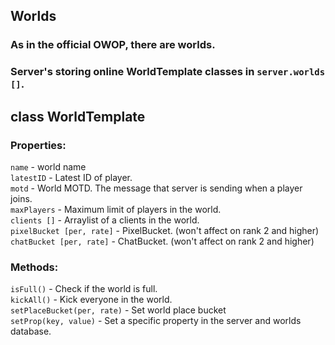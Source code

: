 ## Worlds
### As in the official OWOP, there are worlds.
### Server's storing online WorldTemplate classes in  `server.worlds []`.
## class WorldTemplate
### Properties:
`name` - world name
<br>
`latestID` - Latest ID of player.
<br>
`motd` - World MOTD. The message that server is sending when a player joins.
<br>
`maxPlayers` - Maximum limit of players in the world.
<br>
`clients []` - Arraylist of a clients in the world.
<br>
`pixelBucket [per, rate]` - PixelBucket. (won't affect on rank 2 and higher)
<br>
`chatBucket [per, rate]` - ChatBucket. (won't affect on rank 2 and higher)
### Methods:
`isFull()` - Check if the world is full.
<br>
`kickAll()` - Kick everyone in the world.
<br>
`setPlaceBucket(per, rate)` - Set world place bucket
<br>
`setProp(key, value)` - Set a specific property in the server and worlds database.